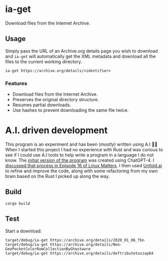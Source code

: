 # ia-get

Download files from the Internet Archive.

## Usage

Simply pass the URL of an Archive.org details page you wish to download and `ia-get` will automatically get the XML metadata and download all the files to the current working directory.

```shell
ia-get https://archive.org/details/<identifier>
```

### Features

* Download files from the Internet Archive.
* Preserves the original directory structure.
* Resumes partial downloads.
* Use hashes to prevent downloading the same file twice.

# A.I. driven development

This program is an experiment and has been (*mostly*) written using A.I 🤖🧠
When I started this project I had no experience with Rust and was curious to see if I could use A.I tools to help write a program in a language I do not know.
The [initial version of the program](https://github.com/wimpysworld/ia-get/tree/5f2b356e7d841f2756780e2a101cf8be4041a7f6) was created using ChatGPT-4.
I [discussed that process in Episode 16 of Linux Matters](https://linuxmatters.sh/16/).
I then used [Unfold.ai](https://unfoldai.io/) to refine and improve the code, along with some refactoring from my own brain based on the Rust I picked up along the way.

## Build

```shell
cargo build
```

## Test

Start a download:

```shell
target/debug/ia-get https://archive.org/details/2020_01_06_fbn
target/debug/ia-get https://archive.org/details/Neo-GeoPocketColorRomCollectionByGhostware
target/debug/ia-get https://archive.org/details/deftributetozzap64
```
